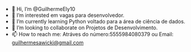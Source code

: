 - 👋 Hi, I’m @GuilhermeEly10
- 👀 I’m interested em vagas para desenvolvedor.
- 🌱 I’m currently learning  Python voltado para a área de ciência de dados.
- 💞️ I’m looking to collaborate on  Projetos de Desenvolvimento.
- 📫 How to reach me: Atráves do número:5555984080379 ou Email: guilhermesawicki@gmail.com

<!---
GuilhermeEly10/GuilhermeEly10 is a ✨ special ✨ repository because its `README.md` (this file) appears on your GitHub profile.
You can click the Preview link to take a look at your changes.
--->

